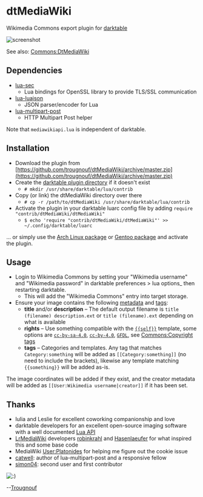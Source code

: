 # dtMediaWiki

Wikimedia Commons export plugin for [darktable](https://www.darktable.org/)

![screenshot](https://upload.wikimedia.org/wikipedia/commons/1/16/DtMediaWiki69--preferences-and-categories.png)

See also: [Commons:DtMediaWiki](https://commons.wikimedia.org/wiki/Commons:DtMediaWiki)

## Dependencies

- [lua-sec](https://luarocks.org/modules/brunoos/luasec)
  - Lua bindings for OpenSSL library to provide TLS/SSL communication
- [lua-luajson](https://luarocks.org/modules/harningt/luajson)
  - JSON parser/encoder for Lua
- [lua-multipart-post](https://luarocks.org/modules/catwell/multipart-post)
  - HTTP Multipart Post helper

Note that `mediawikiapi.lua` is independent of darktable.

## Installation

- Download the plugin from [https://github.com/trougnouf/dtMediaWiki/archive/master.zip](https://github.com/trougnouf/dtMediaWiki/archive/master.zip)
- Create the [darktable plugin directory](https://www.darktable.org/usermanual/en/lua_chapter.html#lua_usage) if it doesn't exist
  - `# mkdir /usr/share/darktable/lua/contrib`
- Copy (or link) the dtMediaWiki directory over there
  - `# cp -r /path/to/dtMediaWiki /usr/share/darktable/lua/contrib`
- Activate the plugin in your darktable luarc config file by adding `require "contrib/dtMediaWiki/dtMediaWiki"`
  - `$ echo 'require "contrib/dtMediaWiki/dtMediaWiki"' >> ~/.config/darktable/luarc`

… or simply use the [Arch Linux package](https://aur.archlinux.org/packages/darktable-plugin-dtmediawiki-git/) or [Gentoo package](https://github.com/gentoo/guru/tree/master/media-plugins/dtmediawiki) and activate the plugin.

## Usage

- Login to Wikimedia Commons by setting your "Wikimedia username" and "Wikimedia password" in darktable preferences > lua options_ then restarting darktable.
  - This will add the "Wikimedia Commons" entry into target storage.
- Ensure your image contains the following [metadata](https://docs.darktable.org/usermanual/stable/en/module-reference/utility-modules/shared/metadata-editor/) and [tags](https://docs.darktable.org/usermanual/stable/en/module-reference/utility-modules/shared/tagging/):
  - **title** and/or **description** – The default output filename is `title (filename) description.ext` or `title (filename).ext` depending on what is available
  - **rights** – Use something compatible with the [`{{self}}`](https://commons.wikimedia.org/wiki/Template:Self) template, some options are [`cc-by-sa-4.0`](https://commons.wikimedia.org/wiki/Template:Cc-by-sa-4.0), [`cc-by-4.0`](https://commons.wikimedia.org/wiki/Template:Cc-by-4.0), [`GFDL`](https://commons.wikimedia.org/wiki/Template:GFDL), see [Commons:Copyright tags](https://commons.wikimedia.org/wiki/Commons:Copyright_tags)
  - **tags** – Categories and templates. Any tag that matches `Category:something` will be added as `[[Category:something]]` (no need to include the brackets), likewise any template matching `{{something}}` will be added as-is.

The image coordinates will be added if they exist, and the creator metadata will be added as `[[User:Wikimedia username|creator]]` if it has been set.

## Thanks

- Iulia and Leslie for excellent coworking companionship and love
- darktable developers for an excellent open-source imaging software with a well documented [Lua API](https://docs.darktable.org/lua/stable/)
- [LrMediaWiki](https://github.com/Hasenlaeufer/LrMediaWiki) developers [robinkrahl](https://github.com/robinkrahl) and [Hasenlaeufer](https://github.com/Hasenlaeufer) for what inspired this and some base code
- MediaWiki [User:Platonides](https://www.mediawiki.org/wiki/User:Platonides) for helping me figure out the cookie issue
- [catwell](https://github.com/catwell): author of lua-multipart-post and a responsive fellow
- [simon04](https://github.com/simon04): second user and first contributor

![:)](https://upload.wikimedia.org/wikipedia/commons/3/30/Binette-typo.png)

--[Trougnouf](https://commons.wikimedia.org/wiki/User:Trougnouf)
